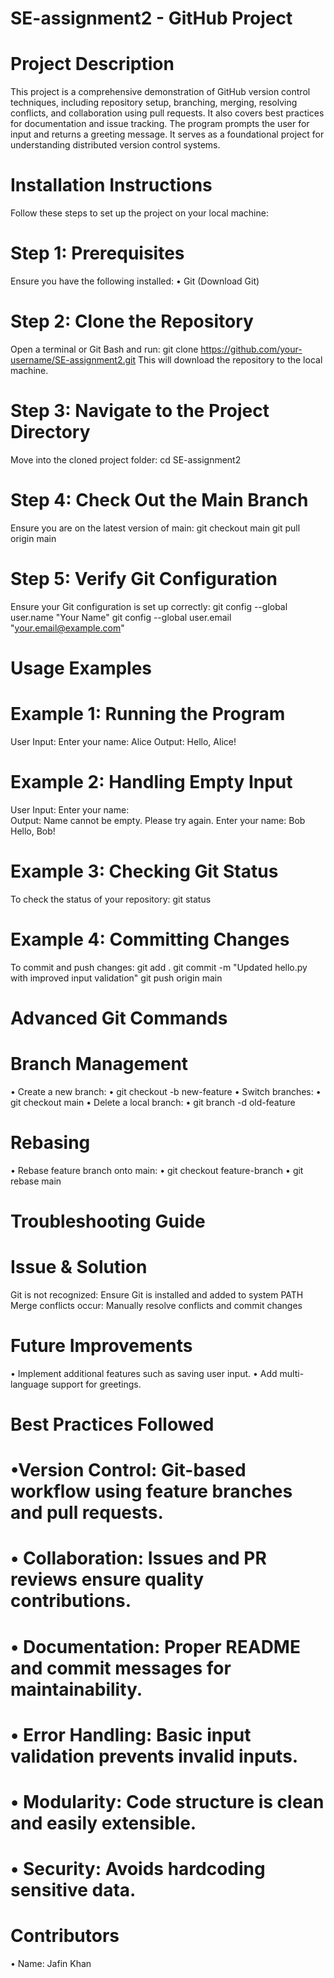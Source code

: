 # SE-assignment2 - GitHub Project
# Project Description
This project is a comprehensive demonstration of GitHub version control techniques, including repository setup, branching, merging, resolving conflicts, and collaboration using pull requests. It also covers best practices for documentation and issue tracking. The program prompts the user for input and returns a greeting message. It serves as a foundational project for understanding distributed version control systems.
# Installation Instructions
Follow these steps to set up the project on your local machine:
# Step 1: Prerequisites
Ensure you have the following installed:
•	Git (Download Git)
# Step 2: Clone the Repository
Open a terminal or Git Bash and run:
 git clone https://github.com/your-username/SE-assignment2.git
This will download the repository to the local machine.
# Step 3: Navigate to the Project Directory
Move into the cloned project folder:
cd SE-assignment2
# Step 4: Check Out the Main Branch
Ensure you are on the latest version of main:
git checkout main
git pull origin main

# Step 5: Verify Git Configuration 
Ensure your Git configuration is set up correctly:
git config --global user.name "Your Name"
git config --global user.email "your.email@example.com"

# Usage Examples
# Example 1: Running the Program

User Input:
Enter your name: Alice
Output:
Hello, Alice!

# Example 2: Handling Empty Input

User Input:
Enter your name:   
Output:
Name cannot be empty. Please try again.
Enter your name: Bob
Hello, Bob!

# Example 3: Checking Git Status
To check the status of your repository:
git status

# Example 4: Committing Changes
To commit and push changes:
git add .
git commit -m "Updated hello.py with improved input validation"
git push origin main

# Advanced Git Commands

# Branch Management
•	Create a new branch: 
•	git checkout -b new-feature
•	Switch branches: 
•	git checkout main
•	Delete a local branch: 
•	git branch -d old-feature

# Rebasing
•	Rebase feature branch onto main: 
•	git checkout feature-branch
•	git rebase main

# Troubleshooting Guide
# Issue & Solution
Git is not recognized:	Ensure Git is installed and added to system PATH
Merge conflicts occur:	Manually resolve conflicts and commit changes

# Future Improvements
•	Implement additional features such as saving user input.
•	Add multi-language support for greetings.

# Best Practices Followed
# •Version Control: Git-based workflow using feature branches and pull requests.
# •	Collaboration: Issues and PR reviews ensure quality contributions.
# •	Documentation: Proper README and commit messages for maintainability.
# •	Error Handling: Basic input validation prevents invalid inputs.
# •	Modularity: Code structure is clean and easily extensible.
# •	Security: Avoids hardcoding sensitive data.

# Contributors
•	Name: Jafin Khan



